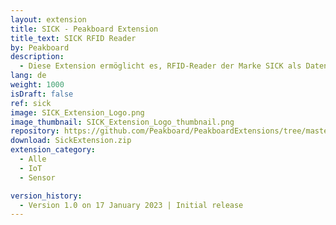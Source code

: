 ```yaml
---
layout: extension
title: SICK - Peakboard Extension
title_text: SICK RFID Reader
by: Peakboard
description: 
  - Diese Extension ermöglicht es, RFID-Reader der Marke SICK als Datenquelle in Peakboard anzubinden. Dadurch kannst du einen SICK RFID-Reader verwenden um mit Peakboard NFC-Tags zu beschreiben und auszulesen.
lang: de
weight: 1000
isDraft: false
ref: sick
image: SICK_Extension_Logo.png
image_thumbnail: SICK_Extension_Logo_thumbnail.png
repository: https://github.com/Peakboard/PeakboardExtensions/tree/master/SickExtension
download: SickExtension.zip
extension_category:
  - Alle
  - IoT
  - Sensor

version_history:
  - Version 1.0 on 17 January 2023 | Initial release
---
```


